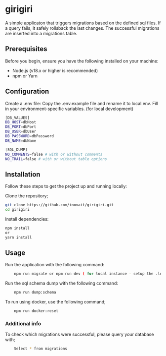 # girigiri

A simple applicaton that triggers migrations based on the defined sql files.
If a query fails, it safely rollsback the last changes. 
The successful migrations are inserted into a migrations table.

## Prerequisites
Before you begin, ensure you have the following installed on your machine:

- Node.js (v18.x or higher is recommended)
- npm or Yarn

## Configuration

Create a .env file:
Copy the .env.example file and rename it to local.env. Fill in your environment-specific variables. (for local development)

```sh
[DB_VALUES]
DB_HOST=dbHost
DB_PORT=dbPort
DB_USER=dbUser
DB_PASSWORD=dbPassword
DB_NAME=dbName

[SQL_DUMP]
NO_COMMENTS=false # with or without comments
NO_TRAIL=false # with or without table options
```

## Installation
Follow these steps to get the project up and running locally:

Clone the repository;

```sh
git clone https://github.com/inovait/girigiri.git
cd girigiri
```

Install dependencies:

```sh
npm install
or
yarn install
```

## Usage
Run the application with the following command:
```sh
    npm run migrate or npm run dev ( for local instance - setup the .local.env accordingly)
```

Run the sql schema dump with the following command:
```sh
    npm run dump:schema
```

To run using docker, use the following command;
```sh
    npm run docker:reset
```

### Additional info
To check which migrations were successful, please query your database with;
```sh
    Select * from migrations
```